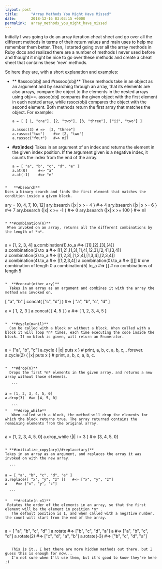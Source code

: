 ```yaml
---
layout: post
title:      "Array Methods You Might Have Missed"
date:       2018-12-16 03:03:15 +0000
permalink:  array_methods_you_might_have_missed
---
```


Initially I was going to do an array iteration cheat sheet and go over all the different methods in terms of their return values and main uses to help me remember them better.
Then, I started going over all the array methods in Ruby docs and realized there are a number of methods I never used before and thought it might be nice to go over these methods and create a cheat sheet that contains these 'new' methods. 

So here they are, with a short explanation and examples: 

* ** #assoc(obj) and #rassoc(obj)**
    These methods take in an object as an argument and by searching through an array, that its elements are also             arrays,  compare the object to the elements in the nested arrays using obj==. 
	assoc(obj) compares the given object with the first element in each nested array, while  rssoc(obj) compares the object with the second element. Both methods return the first array that matches the object. 
For example:
 
   ```
   a = [ [ 1, "one"], [2, "two"], [3, "three"], ["ii", "two"] ]
	
   a.assoc(3) # =>  [3, "three"]
   a.rassoc("two")    #=> [2, "two"]
   a.rassoc("four")   #=> nil
   ```

*  **#at(index)**
   Takes in an argument of an index and returns the element in the given index position. 
	 If the argument given is a negative index, it counts the index from the end of the array.
   
   ```
   a = [ "a", "b", "c", "d", "e" ]
   a.at(0)     #=> "a"
   a.at(-1)    #=> "e"
  ```
	
*   **#bsearch** 
Uses a binary search and finds the first element that matches the condition inside a given block. 
 ```
ary = [0, 4, 7, 10, 12]
ary.bsearch {|x| x >=   4 } #=> 4
ary.bsearch {|x| x >=   6 } #=> 7
ary.bsearch {|x| x >=  -1 } #=> 0
ary.bsearch {|x| x >= 100 } #=> nil

 ```
   
* **#combination(n)**
  When invoked on an array, returns all the different combinations by the length of *n*. 
	
 ```
 a = [1, 2, 3, 4]
 a.combination(1).to_a  #=> [[1],[2],[3],[4]]
 a.combination(2).to_a  #=> [[1,2],[1,3],[1,4],[2,3],[2,4],[3,4]]
 a.combination(3).to_a  #=> [[1,2,3],[1,2,4],[1,3,4],[2,3,4]]
 a.combination(4).to_a  #=> [[1,2,3,4]]
 a.combination(0).to_a  #=> [[]] # one combination of length 0
 a.combination(5).to_a  #=> []   # no combinations of length 5

 ```
 
*  **#concat(other_ary)**  
   Takes in an array as an argument and combines it with the array the method was invoked on. 

 ```

 [ "a", "b" ].concat( ["c", "d"] ) #=> [ "a", "b", "c", "d" ]
 
 a = [ 1, 2, 3 ]
 a.concat( [ 4, 5 ] )
 a     #=> [ 1, 2, 3, 4, 5 ]

 ```
 
*  **#cycle(n=nil)**
   Can be called with a block or without a block. When called with a block it will loop *n* times, each time executing the code inside the block. If no block is given, will return an Enumerator.  
	 
 ```
 a = ["a", "b", "c"]
 a.cycle { |x| puts x }     # print, a, b, c, a, b, c,.. forever.
 a.cycle(2) { |x| puts x }  # print, a, b, c, a, b, c.
 ```
 
*  **#drop(n)**
   Drops the first *n* elements in the given array, and returns a new array without those elements. 
	 
	```
	 
 a = [1, 2, 3, 4, 5, 0]
 a.drop(3)  #=> [4, 5, 0]
	
	```
* 	**#drop_while**
    When called with a block, the method will drop the elements for which the block returns true. The array returned contains the remaining elements from the original array. 
		
  ```

  a = [1, 2, 3, 4, 5, 0]
  a.drop_while {|i| i < 3 }   #=> [3, 4, 5, 0]

  ```

* **#initialize_copy(ary)/#replace(ary)**
  Takes in an array as an argument, and replaces the array it was invoked on with the new array.  
	
	```
	
 a = [ "a", "b", "c", "d", "e" ]
 a.replace([ "x", "y", "z" ])   #=> ["x", "y", "z"]
 a    #=> ["x", "y", "z"]
	
	```
		
* 	**#rotate(n =1)**
   Rotates the order of the elements in an array, so that the first element will be the element in position *n* .
	 The default position is 1, and when called with a negative number, the count will start from the end of the array. 
	 
   ```
	 
 a = [ "a", "b", "c", "d" ]
 a.rotate         #=> ["b", "c", "d", "a"]
 a   #=> ["a", "b", "c", "d"]
 a.rotate(2)      #=> ["c", "d", "a", "b"]
 a.rotate(-3)     #=> ["b", "c", "d", "a"]
 
 ```
	
	This is it.. I bet there are more hidden methods out there, but I guess this is enough for now... 
	I'm not sure when I'll use them, but it's good to know they're here ;)
	
